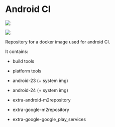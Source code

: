 # Android CI
[![](https://images.microbadger.com/badges/image/silentstorm/android-ci.svg)](https://microbadger.com/images/silentstorm/android-ci "Get your own image badge on microbadger.com")

[![](https://images.microbadger.com/badges/version/silentstorm/android-ci.svg)](https://microbadger.com/images/silentstorm/android-ci "Get your own version badge on microbadger.com")

Repository for a docker image used for android CI.

It contains:
 - build tools
 - platform tools

 - android-23 (+ system img)
 - android-24 (+ system img)

 - extra-android-m2repository
 - extra-google-m2repository
 - extra-google-google_play_services
